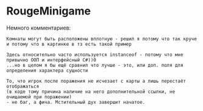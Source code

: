 # RougeMinigame




Немного комментариев:

    Комнаты могут быть расположены вплотную - решил я потому что так круче и потому что в картинке в тз есть такой пример
    
    Здесь относительно часто используется instanceof - потому что мне привычно ООП и интерфейсный C#))0
    ...но в целом я бы ещё сравнил что лучше - это, или доп. поля для определения характера сущности

    То, что игрок после поражения не исчезает с карты а лишь перестаёт отображаться
    (в коде тому причина наличие на него дополнительной ссылки, не очищаемой при поражении)
    - не баг, а фича. Мстительный дух завершит начатое.

